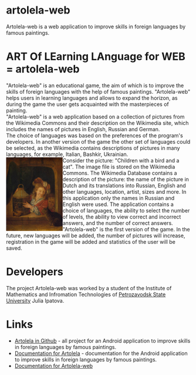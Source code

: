 # artolela-web
Artolela-web is a web application to improve skills in foreign languages by famous paintings.

# ART Of LEarning LAnguage for WEB = artolela-web 
"Artolela-web" is an educational game, the aim of which is to improve the skills of foreign languages with the help of famous paintings.
"Artolela-web" helps users in learning languages and allows to expand the horizon, as during the game the user gets acquainted with 
the masterpieces of painting.
<br>
"Artolela-web" is a web application based on a collection of pictures from the Wikimedia Commons and their 
description on the Wikimedia site, which includes the names of pictures in English, Russian and German. 
<br>
The choice of languages was based on the preferences of the program's developers. 
In another version of the game the other set of languages could be selected, 
as the Wikimedia contains descriptions of pictures in many languages, for example, Italian, Bashkir, Ukrainian.
<br>
<img src="https://github.com/ipatova/my/blob/master/Eglon_van_der_Neer_-_Children_with_a_Cage_and_a_Cat_-_WGA16498%20(2).jpg" align = "left" height ="200"/>
Consider the picture: "Children with a bird and a cat". 
The image file is stored on the Wikimedia Commons. 
The Wikimedia Database contains a description of the picture: the name of the picture in Dutch and its translations into Russian, 
English and other languages, location, artist, sizes and more. In this application only the names in Russian and English were used.
The application contains a choice of languages, the ability to select the number of levels, the ability to view correct 
and incorrect answers, and the number of correct answers.
<br>
"Artolela-web" is the first version of the game. In the future, new languages will be added, the number of pictures will 
increase, registration in the game will be added and statistics of the user will be saved.

# Developers
The project Artolela-web was worked by a student of the Institute of Mathematics and Infromation Technologies of 
[Petrozavodsk State University](https://petrsu.ru/en) Julia Ipatova.

# Links
* [Artolela in Github](https://github.com/Kiribaz/Artolela) - all project for an Android application to improve skills in foreign languages by famous paintings.
* [Documentation for Artolela](https://ru.wikiversity.org/wiki/%D0%9F%D1%80%D0%BE%D0%B3%D1%80%D0%B0%D0%BC%D0%BC%D0%B8%D1%80%D0%BE%D0%B2%D0%B0%D0%BD%D0%B8%D0%B5_%D0%92%D0%B8%D0%BA%D0%B8%D0%B4%D0%B0%D0%BD%D0%BD%D1%8B%D1%85/artolela) - documentation for the Android application to improve skills in foreign languages by famous paintings.
* [Documentation for Artolela-web](https://ru.wikiversity.org/wiki/%D0%9F%D1%80%D0%BE%D0%B3%D1%80%D0%B0%D0%BC%D0%BC%D0%B8%D1%80%D0%BE%D0%B2%D0%B0%D0%BD%D0%B8%D0%B5_%D0%92%D0%B8%D0%BA%D0%B8%D0%B4%D0%B0%D0%BD%D0%BD%D1%8B%D1%85/Artolela-web)
